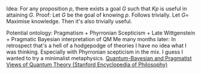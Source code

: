 
Idea: For any proposition $p$, there exists a goal $G$ such that $Kp$ is useful in attaining $G$. Proof: Let $G$ be the goal of knowing $p$. Follows trivially. Let $G=$ Maximise knowledge. Then it's also trivially useful. 

Potential ontology:
Pragmatism + Phyrronian Scepticism + Late Wittgenstein + Pragmatic Bayesian interpretation of QM
Me many months later: In retrospect that's a hell of a hodgepodge of theories I have no idea what I was thinking. Especially with Phyrronian scepticism in the mix. I guess I wanted to try a minimalist metaphysics. 
[Quantum-Bayesian and Pragmatist Views of Quantum Theory (Stanford Encyclopedia of Philosophy)](https://plato.stanford.edu/entries/quantum-bayesian/)